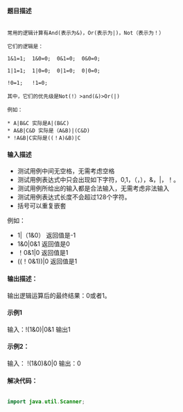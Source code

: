 #### 题目描述
```

常用的逻辑计算有And(表示为&)，Or(表示为|)，Not（表示为！）

它们的逻辑是：

1&1=1;	1&0=0;	0&1=0;	0&0=0;

1|1=1;	1|0=0;	0|1=0;	0|0=0;

!0=1;	!1=0;

其中，它们的优先级是Not(!）>and(&)>Or(|)

例如：

* A|B&C 实际是A|(B&C)
* A&B|C&D 实际是（A&B)|(C&D)
* !A&B|C实际是((！A)&B)|C
```
#### 输入描述

* 测试用例中间无空格，无需考虑空格
* 测试用例表达式中只会出现如下字符，0,1，（，），&，|，！。
* 测试用例所给出的输入都是合法输入，无需考虑非法输入
* 测试用例表达式长度不会超过128个字符。
* 括号可以重复嵌套

例如：

* 1|（1&0） 返回值是-1
* 1&0|0&1  返回值是0
* ！0&1|0  返回值是1
* ((！0&1))|0 返回值是1

#### 输出描述：

输出逻辑运算后的最终结果：0或者1。

#### 示例1

输入：!(1&0)|0&1 输出1

#### 示例2：

输入： !(1&0)&0|0 输出：0

#### 解决代码：

```java

import java.util.Scanner;
```


